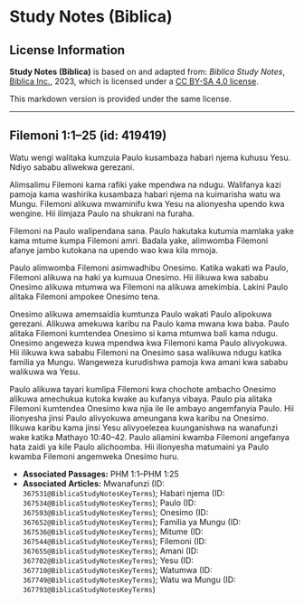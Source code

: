 # Study Notes (Biblica)

## License Information

**Study Notes (Biblica)** is based on and adapted from: _Biblica Study Notes_, [Biblica Inc.](https://www.biblica.com/), 2023, which is licensed under a [CC BY-SA 4.0 license](https://creativecommons.org/licenses/by-sa/4.0/legalcode.en).

This markdown version is provided under the same license.



--------------------------------

## Filemoni 1:1–25 (id: 419419)

Watu wengi walitaka kumzuia Paulo kusambaza habari njema kuhusu Yesu. Ndiyo sababu aliwekwa gerezani.

Alimsalimu Filemoni kama rafiki yake mpendwa na ndugu. Walifanya kazi pamoja kama washirika kusambaza habari njema na kuimarisha watu wa Mungu. Filemoni alikuwa mwaminifu kwa Yesu na alionyesha upendo kwa wengine. Hii ilimjaza Paulo na shukrani na furaha.

Filemoni na Paulo walipendana sana. Paulo hakutaka kutumia mamlaka yake kama mtume kumpa Filemoni amri. Badala yake, alimwomba Filemoni afanye jambo kutokana na upendo wao kwa kila mmoja.

Paulo alimwomba Filemoni asimwadhibu Onesimo. Katika wakati wa Paulo, Filemoni alikuwa na haki ya kumuua Onesimo. Hii ilikuwa kwa sababu Onesimo alikuwa mtumwa wa Filemoni na alikuwa amekimbia. Lakini Paulo alitaka Filemoni ampokee Onesimo tena.

Onesimo alikuwa amemsaidia kumtunza Paulo wakati Paulo alipokuwa gerezani. Alikuwa amekuwa karibu na Paulo kama mwana kwa baba. Paulo alitaka Filemoni kumtendea Onesimo si kama mtumwa bali kama ndugu. Onesimo angeweza kuwa mpendwa kwa Filemoni kama Paulo alivyokuwa. Hii ilikuwa kwa sababu Filemoni na Onesimo sasa walikuwa ndugu katika familia ya Mungu. Wangeweza kurudishwa pamoja kwa amani kwa sababu walikuwa wa Yesu.

Paulo alikuwa tayari kumlipa Filemoni kwa chochote ambacho Onesimo alikuwa amechukua kutoka kwake au kufanya vibaya. Paulo pia alitaka Filemoni kumtendea Onesimo kwa njia ile ile ambayo angemfanyia Paulo. Hii ilionyesha jinsi Paulo alivyokuwa ameungana kwa karibu na Onesimo. Ilikuwa karibu kama jinsi Yesu alivyoelezea kuunganishwa na wanafunzi wake katika Mathayo 10:40–42\. Paulo aliamini kwamba Filemoni angefanya hata zaidi ya kile Paulo alichoomba. Hii ilionyesha matumaini ya Paulo kwamba Filemoni angemweka Onesimo huru.

* **Associated Passages:** PHM 1:1–PHM 1:25
* **Associated Articles:** Mwanafunzi (ID: `367531@BiblicaStudyNotesKeyTerms`); Habari njema (ID: `367534@BiblicaStudyNotesKeyTerms`); Paulo (ID: `367593@BiblicaStudyNotesKeyTerms`); Onesimo (ID: `367652@BiblicaStudyNotesKeyTerms`); Familia ya Mungu (ID: `367536@BiblicaStudyNotesKeyTerms`); Mitume (ID: `367544@BiblicaStudyNotesKeyTerms`); Filemoni (ID: `367655@BiblicaStudyNotesKeyTerms`); Amani (ID: `367702@BiblicaStudyNotesKeyTerms`); Yesu (ID: `367710@BiblicaStudyNotesKeyTerms`); Watumwa (ID: `367749@BiblicaStudyNotesKeyTerms`); Watu wa Mungu (ID: `367793@BiblicaStudyNotesKeyTerms`)

